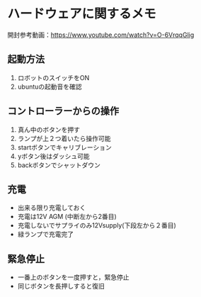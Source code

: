 # ハードウェアに関するメモ

開封参考動画：https://www.youtube.com/watch?v=O-6VrqqGlig

## 起動方法
1. ロボットのスイッチをON
1. ubuntuの起動音を確認

## コントローラーからの操作
1. 真ん中のボタンを押す
1. ランプが上２つ着いたら操作可能
1. startボタンでキャリブレーション
1. yボタン後はダッシュ可能
1. backボタンでシャットダウン

## 充電
- 出来る限り充電しておく
- 充電は12V AGM (中断左から2番目)
- 充電しないでサプライのみ12Vsupply(下段左から２番目)
- 緑ランプで充電完了

## 緊急停止
- 一番上のボタンを一度押すと，緊急停止
- 同じボタンを長押しすると復旧
